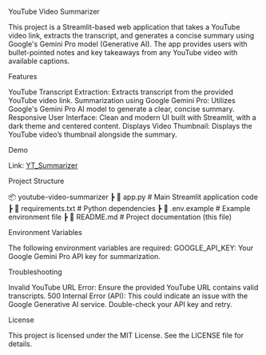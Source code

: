 YouTube Video Summarizer

This project is a Streamlit-based web application that takes a YouTube video link, extracts the transcript, and generates a concise summary using Google's Gemini Pro model (Generative AI). The app provides users with bullet-pointed notes and key takeaways from any YouTube video with available captions.

Features

YouTube Transcript Extraction: Extracts transcript from the provided YouTube video link.
Summarization using Google Gemini Pro: Utilizes Google's Gemini Pro AI model to generate a clear, concise summary.
Responsive User Interface: Clean and modern UI built with Streamlit, with a dark theme and centered content.
Displays Video Thumbnail: Displays the YouTube video’s thumbnail alongside the summary.

Demo


Link: [YT_Summarizer](https://ytsummarizer-2vbrxkaau9nf5hmqy8px96.streamlit.app/)

Project Structure

📦 youtube-video-summarizer
 ┣ 📜 app.py              # Main Streamlit application code
 ┣ 📜 requirements.txt    # Python dependencies
 ┣ 📜 .env.example        # Example environment file
 ┣ 📜 README.md           # Project documentation (this file)
 
Environment Variables

The following environment variables are required:
GOOGLE_API_KEY: Your Google Gemini Pro API key for summarization.

Troubleshooting

Invalid YouTube URL Error: Ensure the provided YouTube URL contains valid transcripts.
500 Internal Error (API): This could indicate an issue with the Google Generative AI service. Double-check your API key and retry.

License

This project is licensed under the MIT License. See the LICENSE file for details.
